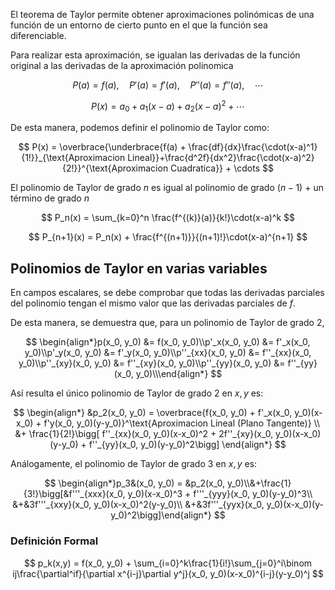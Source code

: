 El teorema de Taylor permite obtener aproximaciones polinómicas de una función de un entorno de cierto punto en el que la función sea diferenciable.

Para realizar esta aproximación, se igualan las derivadas de la función original a las derivadas de la aproximación polinomica

$$
P(a) = f(a),\quad P'(a) = f'(a) ,\quad P''(a) = f''(a),\quad \cdots
$$

$$
P(x) = a_0 + a_1(x-a) + a_2(x-a)^2 + \cdots
$$

De esta manera, podemos definir el polinomio de Taylor como:

$$
P(x) = \overbrace{\underbrace{f(a) + \frac{df}{dx}\frac{\cdot(x-a)^1}{1!}}_{\text{Aproximacion Lineal}}+\frac{d^2f}{dx^2}\frac{\cdot(x-a)^2}{2!}}^{\text{Aproximacion Cuadratica}} + \cdots
$$

El polinomio de Taylor de grado $n$ es igual al polinomio de grado $(n-1)$ $+$ un término de grado $n$

$$
P_n(x) = \sum_{k=0}^n \frac{f^{(k)}(a)}{k!}\cdot(x-a)^k
$$

$$
P_{n+1}(x) = P_n(x) + \frac{f^{(n+1)}}{(n+1)!}\cdot(x-a)^{n+1}
$$

## Polinomios de Taylor en varias variables

En campos escalares, se debe comprobar que todas las derivadas parciales del polinomio tengan el mismo valor que las derivadas parciales de $f$.

De esta manera, se demuestra que, para un polinomio de Taylor de grado 2,

$$
\begin{align*}p(x_0, y_0) &= f(x_0, y_0)\\p'_x(x_0, y_0) &= f'_x(x_0, y_0)\\p'_y(x_0, y_0) &= f'_y(x_0, y_0)\\p''_{xx}(x_0, y_0) &= f''_{xx}(x_0, y_0)\\p''_{xy}(x_0, y_0) &= f''_{xy}(x_0, y_0)\\p''_{yy}(x_0, y_0) &= f''_{yy}(x_0, y_0)\\\end{align*}
$$

Así resulta el único polinomio de Taylor de grado 2 en $x,y$ es:

$$
\begin{align*}
&p_2(x_0, y_0) = \overbrace{f(x_0, y_0) + f'_x(x_0, y_0)(x-x_0) + f'y(x_0, y_0)(y-y_0)}^\text{Aproximacion Lineal (Plano Tangente)} \\
&+ \frac{1}{2!}\bigg[ f''_{xx}(x_0, y_0)(x-x_0)^2 + 2f''_{xy}(x_0, y_0)(x-x_0)(y-y_0) + f''_{yy}(x_0, y_0)(y-y_0)^2\bigg]
\end{align*}
$$

Análogamente, el polinomio de Taylor de grado 3 en $x,y$ es:

$$
\begin{align*}p_3&(x_0, y_0) = &p_2(x_0, y_0)\\&+\frac{1}{3!}\bigg[&f'''_{xxx}(x_0, y_0)(x-x_0)^3 + f'''_{yyy}(x_0, y_0)(y-y_0)^3\\
&+&3f'''_{xxy}(x_0, y_0)(x-x_0)^2(y-y_0)\\
&+&3f'''_{yyx}(x_0, y_0)(x-x_0)(y-y_0)^2\bigg]\end{align*}
$$

### Definición Formal

$$
p_k(x,y) = f(x_0, y_0) + \sum_{i=0}^k\frac{1}{i!}\sum_{j=0}^i\binom ij\frac{\partial^if}{\partial x^{i-j}\partial y^j}(x_0, y_0)(x-x_0)^{i-j}(y-y_0)^j
$$
